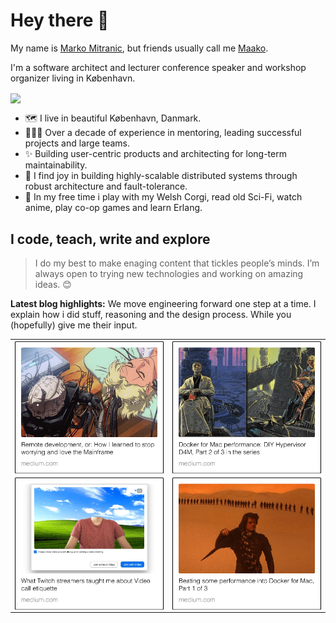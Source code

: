 # Hey there 🖖

My name is <ins>Marko Mitranic</ins>, but friends usually call me <ins>Maako</ins>.

I'm a software architect and lecturer conference speaker and workshop organizer living in København.

<p><img align="center" src="https://github-readme-stats.vercel.app/api?username=markomitranic&count_private=true&show_icons=true&theme=solarized-light" /></p>

- 🗺 I live in beautiful København, Danmark.
- 👨🏻‍✈️ Over a decade of experience in mentoring, leading successful projects and large teams.
- ✨ Building user-centric products and architecting for long-term maintainability.
- 🤖 I find joy in building highly-scalable distributed systems through robust architecture and fault-tolerance.
- 🦊 In my free time i play with my Welsh Corgi, read old Sci-Fi, watch anime, play co-op games and learn Erlang.
  
## I code, teach, write and explore

> I do my best to make enaging content that tickles people’s minds. I’m always open to trying new technologies and working on amazing ideas. 😊

**Latest blog highlights:**
We move engineering forward one step at a time. I explain how i did stuff, reasoning and the design process. While you (hopefully) give me their input.

| | |
| ------------- | ------------- |
| [<img align="center" src="https://raw.githubusercontent.com/markomitranic/markomitranic/main/assets/Docker%20for%20Mac%20performance%20DIY.png" />](https://medium.com/homullus/remote-development-or-how-i-learned-to-stop-worrying-and-love-the-mainframe-90165147a57d) |        [<img align="center" src="https://raw.githubusercontent.com/markomitranic/markomitranic/main/assets/Docker%20for%20Mac%20performance%20DIY-1.png" />](https://medium.com/homullus/docker-for-mac-performance-diy-d4m-e4232ca8b671)        | [<img align="center" src="https://raw.githubusercontent.com/markomitranic/markomitranic/main/assets/Fake%20and%20free%20Bypass%20on%20Cookie.png" />](https://medium.com/homullus/fake-and-free-bypass-on-cookie-with-cloudflare-edge-cache-workers-for-wordpress-72c36d23c174) |
|     [<img align="center" src="https://raw.githubusercontent.com/markomitranic/markomitranic/main/assets/What%20Twitch%20streamers%20taught%20me.png" />](https://medium.com/homullus/what-twitch-streamers-can-teach-us-about-our-video-call-etiquette-638822465e81)      | [<img align="center" src="https://raw.githubusercontent.com/markomitranic/markomitranic/main/assets/Beating%20some%20performance%20into%20Docker.png" />](https://medium.com/homullus/beating-some-performance-into-docker-for-mac-f5d1e732032c) |                        [<img align="center" src="https://raw.githubusercontent.com/markomitranic/markomitranic/main/assets/How%20to%20inspect%20volume%20sizes.png" />](https://medium.com/homullus/how-to-inspect-volumes-size-in-docker-de1068d57f6b)                         |
